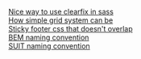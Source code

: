 [Nice way to use clearfix in sass](http://blog.teamtreehouse.com/a-better-clearfix-with-sass)
</br>
[How simple grid system can be](https://css-tricks.com/dont-overthink-it-grids/)
</br>
[Sticky footer css that doesn't overlap](http://ryanfait.com/resources/footer-stick-to-bottom-of-page/)
</br>
[BEM naming convention](https://en.bem.info/method/key-concepts/)
</br>
[SUIT naming convention](https://github.com/suitcss/suit/blob/master/doc/naming-conventions.md)
